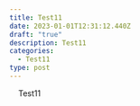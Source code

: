 ```yaml
---
title: Test11
date: 2023-01-01T12:31:12.440Z
draft: "true"
description: Test11
categories:
  - Test11
type: post
---
```

&nbsp;&nbsp;&nbsp;&nbsp;Test11